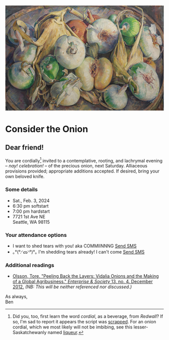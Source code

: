 ![["Onions, c. 1937–47, Maurice Grosser"](https://www.clevelandart.org/art/1949.183)](https://raw.githubusercontent.com/bennotkin/bennotkin.github.io/master/assets/onions-900.png)

# Consider the Onion

## Dear friend!

You are cordially[^†] invited to a contemplative, rooting, and lachrymal evening – _nay! celebration!_ – of the precious onion, next Saturday. Alliaceous provisions provided; appropriate additions accepted. If desired, bring your own beloved knife.

### Some details

- Sat., Feb. 3, 2024
- 6:30 <span class = "sc">pm</span> softstart
- 7:00 <span class = "sc">pm</span> hardstart
- 7721 1st Ave NE<br>
Seattle, WA 98115<br>

### Your attendance options

- I want to shed tears with you! aka COMMIINNNG <span class="sms"><a href="sms:+12063498392?&body=I can come I can come!">Send SMS</a></span>
- ｡°(°.◜ᯅ◝°)°｡   I'm shedding tears already! I can't come <span class="sms"><a href="sms:+12063498392?&body=I'm so so sorry, I can't come.">Send SMS</a></span>

### Additional readings

- [Olsson, Tore. "Peeling Back the Layers: Vidalia Onions and the Making of a Global Agribusiness." *Enterprise & Society* 13, no. 4. December 2012.](http://www.southernfoodways.org/wp-content/uploads/peeling-back-the-layers.pdf) _(NB: This will be neither referenced nor discussed.)_

As always,<br>
Ben

[^†]: Did you, too, first learn the word *cordial*, as a beverage, from *Redwall*? If so, I'm sad to report it appears the script was [scrapped](https://www.inverse.com/entertainment/netflix-redwall-patrick-mchale-update). For an onion cordial, which we most likely will not be imbibing, see this lesser-Saskatchewanly named [liqueur](https://www.italianfoodexcellence.com/regina-the-first-italian-onion-liqueur/).